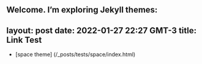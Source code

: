 Welcome. I’m exploring Jekyll themes:
---
layout: post
date: 2022-01-27 22:27 GMT-3
title: Link Test
---
 
 * [space theme] (/_posts/tests/space/index.html)
